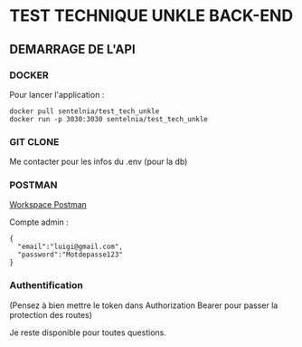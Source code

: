 # TEST TECHNIQUE UNKLE BACK-END

## DEMARRAGE DE L'API

### DOCKER

Pour lancer l'application :

```
docker pull sentelnia/test_tech_unkle
docker run -p 3030:3030 sentelnia/test_tech_unkle

```

### GIT CLONE

Me contacter pour les infos du .env (pour la db)

### POSTMAN

[Workspace Postman](https://www.postman.com/galactic-spaceship-200020/workspace/test-technique-unkle/overview)

Compte admin :

```
{
  "email":"luigi@gmail.com",
  "password":"Motdepasse123"
}

```

### Authentification
(Pensez à bien mettre le token dans Authorization Bearer pour passer la protection des routes)

Je reste disponible pour toutes questions.
